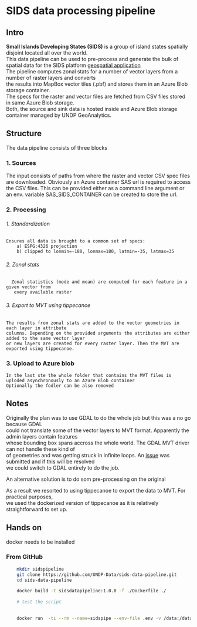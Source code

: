 # SIDS data processing pipeline

## Intro
**Small Islands Developing States (SIDS)** is a group of island states spatially disjoint located all over the world.  
This data pipeline can be used to pre-process and generate the bulk of spatial data for the SIDS platform [geospatial application](https://sids-dashboard.github.io/SIDSDataPlatform/main.html)  
The pipeline computes zonal stats for a number of vector layers from a number of raster layers and converts  
the results into MapBox vector tiles (.pbf) and stores them in an Azure Blob storage container.  
The specs for the raster and vector files are fetched from CSV files stored in same Azure Blob storage.  
Both, the source and sink data is hosted inside and Azure Blob storage container managed by UNDP GeoAnalytics.

## Structure

The data pipeline consists of three blocks

### 1. Sources

The input consists of paths from where the raster and vector CSV spec files are downloaded.
Obviously an Azure container SAS url is required to access the CSV files. This can be provided
either as a command line argument or an env. variable SAS_SIDS_CONTAINER can be created to store the url.

### 2. Processing


######        1. Standardization

    Ensures all data is brought to a common set of specs:
        a) ESPG:4326 projection
        b) clipped to lonmin=-180, lonmax=180, latmin=-35, latmax=35

######        2. Zonal stats

      Zonal statistics (mode and mean) are computed for each feature in a given vector from
       every available raster

######        3. Export to MVT using tippecanoe

    The results from zonal stats are added to the vector geometries in each layer in attribute
    columns. Depending on the provided arguments the attributes are either added to the same vector layer
    or new layers are created for every raster layer. Then the MVT are exported using tippecanoe.


### 3. Upload to Azure blob
    In the last ste the whole folder that contains the MVT files is uploded asynchronously to an Azure Blob container
    Optionally the fodler can be also removed



## Notes

Originally the plan was to use GDAL to do the whole job but this was a no go because GDAL  
could not translate  some of the vector layers to MVT format. Apparently the admin layers contain features  
whose bounding box spans accross the whole world. The GDAL MVT driver can not handle these kind of  
of geometries and was getting struck in infinite loops. An [issue](https://github.com/OSGeo/gdal/issues/5109)
was submitted and if this will be resolved  
we could switch to GDAL entirely to do the job.

An alternative solution is to do som pre-processing on the original

As a result we resorted to using tippecanoe to export the data to MVT. For practical purposes,  
we used the dockerized version of tippecanoe as it is relatively straightforward to set up.




## Hands on
docker needs to be installed

### From GitHub

```bash
    mkdir sidspipeline
    git clone https://github.com/UNDP-Data/sids-data-pipeline.git
    cd sids-data-pipeline
    
    docker build -t sidsdatapipeline:1.0.0 -f ./Dockerfile ./
    
    # test the script
    
    
    docker run  -ti --rm --name=sidspipe --env-file .env -v /data:/data sidsdatapipeline:1.0.0 -rb=config/attribute_list_updated.csv -vb=config/vector_list.csv -ov /data/sids/tmp/test1 -ub=vtiles1 -ag=True -ap=/data/sids/tmp/test

    
```



